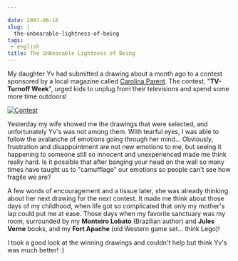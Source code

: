 ```yaml
---

date: 2007-06-16
slug: |
  the-unbearable-lightness-of-being
tags:
 - english
title: The Unbearable Lightness of Being
---
```


My daughter Yv had submitted a drawing about a month ago to a contest
sponsored by a local magazine called [Carolina
Parent](http://www.carolinaparent.com/). The contest, "**TV-Turnoff
Week**", urged kids to unplug from their televisions and spend some more
time outdoors!

[![Contest](http://farm2.static.flickr.com/1132/556718113_079ff4a0fd.jpg)](http://www.flickr.com/photos/25563799@N00/556718113/)

Yesterday my wife showed me the drawings that were selected, and
unfortunately Yv's was not among them. With tearful eyes, I was able to
follow the avalanche of emotions going through her mind... Obviously,
frustration and disappointment are not new emotions to me, but seeing it
happening to someone still so innocent and unexperienced made me think
really hard. Is it possible that after banging your head on the wall so
many times have taught us to "camufflage" our emotions so people can't
see how fragile we are?

A few words of encouragement and a tissue later, she was already
thinking about her next drawing for the next contest. It made me think
about those days of my childhood, when life got so complicated that only
my mother's lap could put me at ease. Those days when my favorite
sanctuary was my room, surrounded by my **Monteiro Lobato** (Brazilian
author) and **Jules Verne** books, and my **Fort Apache** (old Western
game set... think Lego)!

I took a good look at the winning drawings and couldn't help but think
Yv's was much better! :)
